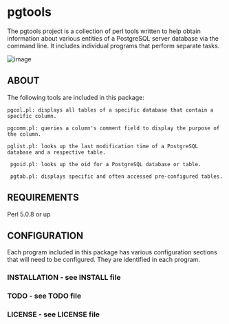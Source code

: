 # pgtools

The pgtools project is a collection of perl tools written to help obtain
information about various entities of a PostgreSQL server database via
the command line. It includes individual programs that perform separate tasks. 

![image](https://github.com/user-attachments/assets/e70a87fd-8b32-4ee7-879e-b014a353ccc2)



## ABOUT
The following tools are included in this package:

    pgcol.pl: displays all tables of a specific database that contain a specific column.

    pgcomm.pl: queries a column's comment field to display the purpose of the column.

    pglist.pl: looks up the last modification time of a PostgreSQL database and a respective table.

     pgoid.pl: looks up the oid for a PostgreSQL database or table.

     pgtab.pl: displays specific and often accessed pre-configured tables.



## REQUIREMENTS
Perl 5.0.8 or up


## CONFIGURATION
Each program included in this package has various configuration
sections that will need to be configured. They are identified
in each program.

### INSTALLATION - see INSTALL file
### TODO         - see TODO file
### LICENSE      - see LICENSE file
